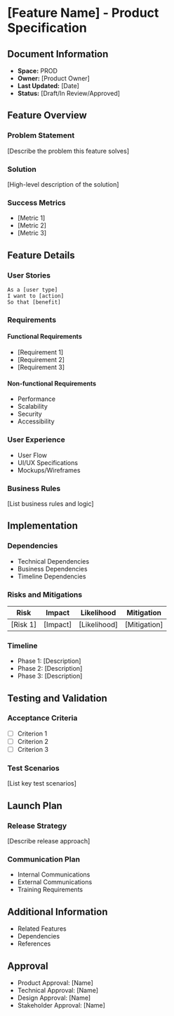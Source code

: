 # [Feature Name] - Product Specification

## Document Information

- **Space:** PROD
- **Owner:** [Product Owner]
- **Last Updated:** [Date]
- **Status:** [Draft/In Review/Approved]

## Feature Overview

### Problem Statement

[Describe the problem this feature solves]

### Solution

[High-level description of the solution]

### Success Metrics

- [Metric 1]
- [Metric 2]
- [Metric 3]

## Feature Details

### User Stories

```
As a [user type]
I want to [action]
So that [benefit]
```

### Requirements

#### Functional Requirements

- [Requirement 1]
- [Requirement 2]
- [Requirement 3]

#### Non-functional Requirements

- Performance
- Scalability
- Security
- Accessibility

### User Experience

- User Flow
- UI/UX Specifications
- Mockups/Wireframes

### Business Rules

[List business rules and logic]

## Implementation

### Dependencies

- Technical Dependencies
- Business Dependencies
- Timeline Dependencies

### Risks and Mitigations

| Risk     | Impact   | Likelihood   | Mitigation   |
| -------- | -------- | ------------ | ------------ |
| [Risk 1] | [Impact] | [Likelihood] | [Mitigation] |

### Timeline

- Phase 1: [Description]
- Phase 2: [Description]
- Phase 3: [Description]

## Testing and Validation

### Acceptance Criteria

- [ ] Criterion 1
- [ ] Criterion 2
- [ ] Criterion 3

### Test Scenarios

[List key test scenarios]

## Launch Plan

### Release Strategy

[Describe release approach]

### Communication Plan

- Internal Communications
- External Communications
- Training Requirements

## Additional Information

- Related Features
- Dependencies
- References

## Approval

- Product Approval: [Name]
- Technical Approval: [Name]
- Design Approval: [Name]
- Stakeholder Approval: [Name]
